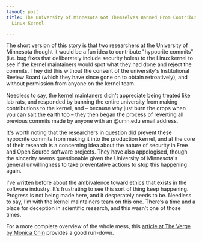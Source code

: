 ```yaml
---
layout: post
title: The University of Minnesota Got Themselves Banned From Contributing to the
  Linux Kernel

---
```

The short version of this story is that two researchers at the University of Minnesota thought it would be a fun idea to contribute "hypocrite commits" (i.e. bug fixes that deliberately include security holes) to the Linux kernel to see if the kernel maintainers would spot what they had done and reject the commits. They did this without the consent of the university's Institutional Review Board (which they have since gone on to obtain retroatively), and without permission from anyone on the kernel team.

Needless to say, the kernel maintaners didn't appreciate being treated like lab rats, and responded by banning the entire university from making contributions to the kernel, and – because why just burn the crops when you can salt the earth too – they then began the process of reverting all previous commits made by anyone with an @umn.edu email address.

It's worth noting that the researchers in question did prevent these hypocrite commits from making it into the production kernel, and at the core of their research is a concerning idea about the nature of security in Free and Open Source software projects. They have also appologised, though the sincerity seems questionable given the University of Minnesota's general unwillingness to take preventative actions to stop this happening again.

I've written before about the ambivalence toward ethics that exists in the software industry. It’s frustrating to see this sort of thing keep happening. Progress is not being made here, and it desperately needs to be. Needless to say, I’m with the kernel maintainers team on this one. There’s a time and a place for deception in scientific research, and this wasn’t one of those times.

For a more complete overview of the whole mess, this [article at The Verge by Monica Chin](https://www.theverge.com/2021/4/30/22410164/linux-kernel-university-of-minnesota-banned-open-source "How a university got itself banned from the Linux kernel") provides a good run-down.